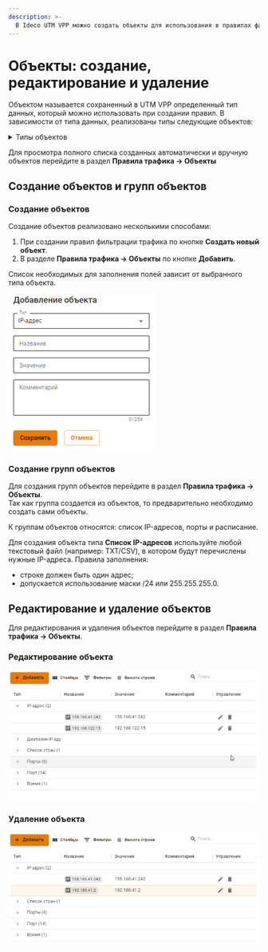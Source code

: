```yaml
---
description: >-
  В Ideco UTM VPP можно создать объекты для использования в правилах файрвола, предотвращения вторжений и т.д.
---
```


# Объекты: создание, редактирование и удаление

Объектом называется сохраненный в UTM VPP определенный тип данных, который можно использовать при создании правил. В зависимости от типа данных, реализованы типы следующие объектов:

<details>

<summary>Типы объектов</summary>

* **IP-адрес** - IP-адрес IPv4. Пример: 10.0.0.1;
* **Диапазон IP-адресов** - Диапазон IP-адресов от 1-го до последнего, указанного в диапазоне. Пример: 10.0.0.1-10.0.0.25;
* **Подсеть** - Логический блок IP-адресации. Префикс маршрутизации выражается в нотации CIDR. Пример: 10.0.0.0/24;
* **Домен** - Символьное имя служащее для идентификации объектов в сети Интернет. Пример: ideco.ru;
* **Порт** - Номер порта от 1 до 65535; Пример: 3389;
* **Диапазон портов** - Диапазон портов от 1-го до последнего, указанного в диапазоне. Пример: 1024-65535;
* **Время** - Диапазон времени. Пример: ПН 9:00-18:00 ;
* **Список IP-объектов** - Группа объектов, состоящая из отдельных объектов, таких как IP-адрес, диапазон IP-адресов, подсеть и домен. Пример: 10.0.0.1, 10.0.0.4, 10.0.0.126;
* **Список IP-адресов** - Объект, состоящий из списка IP-адресов. Для создания объекта требуется загрузить любой текстовый файл (например: TXT/CSV). При этом в одной строке должен быть один адрес. Также допускается использование маски /24 или 255.255.255.0
* **Порты** - Группа портов. Пример: 25, 110, 143, 445, 465, 587, 993, 995;
* **Расписание** - Группа диапазонов времени. Пример: ПН 9:00-12:00, ВТ 13:00-18:00;
* **Список стран** - Группа объектов, содержащая GeoIP.

</details>

Для просмотра полного списка созданных автоматически и вручную объектов перейдите в раздел **Правила трафика -> Объекты**

## Создание объектов и групп объектов

### Создание объектов

Создание объектов реализовано несколькими способами:

1. При создании правил фильтрации трафика по кнопке **Создать новый объект**.
2. В разделе **Правила трафика -> Объекты** по кнопке **Добавить**.

Список необходимых для заполнения полей зависит от выбранного типа объекта.

![](../../.gitbook/assets/aliases.png)

### Создание групп объектов

Для создания групп объектов перейдите в раздел **Правила трафика -> Объекты**. \
Так как группа создается из объектов, то предварительно необходимо создать сами объекты. 

К группам объектов относятся: список IP-адресов, порты и расписание.

Для создания объекта типа **Список IP-адресов** используйте любой текстовый файл (например: TXT/CSV), в котором будут перечислены нужные IP-адреса. Правила заполнения:
* строке должен быть один адрес;  
* допускается использование маски /24 или 255.255.255.0.

## Редактирование и удаление объектов

Для редактирования и удаления объектов перейдите в раздел **Правила трафика -> Объекты**.

### Редактирование объекта

![](../../.gitbook/assets/aliases1.gif)

### Удаление объекта

![](../../.gitbook/assets/aliases.gif)